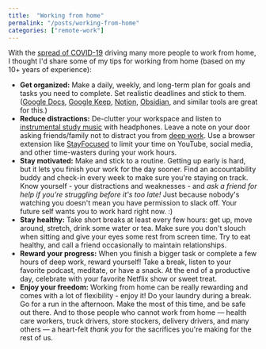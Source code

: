 ```yaml
---
title:  "Working from home"
permalink: "/posts/working-from-home"
categories: ["remote-work"]
---
```


With the [spread of COVID-19](https://www.cdc.gov/coronavirus/2019-ncov/cases-in-us.html#epi-curve) driving many more people to work from home, I thought I'd share some of my tips for working from home (based on my 10+ years of experience):

* **Get organized:** Make a daily, weekly, and long-term plan for goals and tasks you need to complete. Set realistic deadlines and stick to them. ([Google Docs](https://www.google.com/docs/about/), [Google Keep](https://www.google.com/keep/), [Notion](https://www.notion.so/), [Obsidian](https://obsidian.md/), and similar tools are great for this.)
* **Reduce distractions:** De-clutter your workspace and listen to [instrumental study music](http://letmegooglethat.com/?q=instrumental+studying+music+pandora) with headphones. Leave a note on your door asking friends/family not to distract you from [deep work](https://medium.com/@nina.semczuk/5-practices-from-deep-work-by-cal-newport-thatll-change-your-life-303847ec5f3c). Use a browser extension like [StayFocused](https://chrome.google.com/webstore/detail/stayfocusd/laankejkbhbdhmipfmgcngdelahlfoji?hl=en) to limit your time on YouTube, social media, and other time-wasters during your work hours.
* **Stay motivated:** Make and stick to a routine. Getting up early is hard, but it lets you finish your work for the day sooner. Find an accountability buddy and check-in every week to make sure you're staying on track. Know yourself - your distractions and weaknesses - and *ask a friend for help if you're struggling before it's too late!* Just because nobody's watching you doesn't mean you have permission to slack off. Your future self wants you to work hard right now. :)
* **Stay healthy:** Take short breaks at least every few hours: get up, move around, stretch, drink some water or tea. Make sure you don't slouch when sitting and give your eyes some rest from screen time. Try to eat healthy, and call a friend occasionally to maintain relationships.
* **Reward your progress:** When you finish a bigger task or complete a few hours of deep work, reward yourself! Take a break, listen to your favorite podcast, meditate, or have a snack. At the end of a productive day, celebrate with your favorite Netflix show or sweet treat.
* **Enjoy your freedom:** Working from home can be really rewarding and comes with a lot of flexibility - enjoy it! Do your laundry during a break. Go for a run in the afternoon. Make the most of this time, and be safe out there.
And to those people who cannot work from home — health care workers, truck drivers, store stockers, delivery drivers, and many others — a heart-felt *thank you* for the sacrifices you're making for the rest of us.
